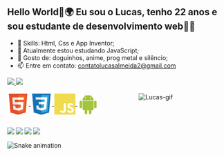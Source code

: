 ## Hello World👋🌍 Eu sou o Lucas, tenho 22 anos e sou estudante de desenvolvimento web👨‍💻

- 🤹 Skills: Html, Css e App Inventor;
- 🌱 Atualmente estou estudando JavaScript;
- 🤩 Gosto de: doguinhos, anime, prog metal e silêncio;
- 📫 Entre em contato: contatolucasalmeida2@gmail.com

<div>
  <a href="https://github.com/i-am-lucas-almeida">
  <img height="170em" src="https://github-readme-stats.vercel.app/api?username=i-am-lucas-almeida&show_icons=true&theme=tokyonight&include_all_commits=true&count_private=true"/>
  <img height="170em" src="https://github-readme-stats.vercel.app/api/top-langs/?username=i-am-lucas-almeida&layout=compact&langs_count=7&theme=tokyonight"/>
</div>
  
<div style="display: inline_block"><br>
  <img align="center" alt="Lucas-HTML" height="50" width="50" src="https://raw.githubusercontent.com/devicons/devicon/master/icons/html5/html5-original.svg">
  <img align="center" alt="Lucas-CSS" height="50" width="50" src="https://raw.githubusercontent.com/devicons/devicon/master/icons/css3/css3-original.svg">
  <img align="center" alt="Lucas-Js" height="50" width="50" src="https://raw.githubusercontent.com/devicons/devicon/master/icons/javascript/javascript-plain.svg">
  <img align="center" alt="Lucas-Android" height="50" width="50" src="https://raw.githubusercontent.com/devicons/devicon/master/icons/android/android-original.svg">
  <img align="right" alt="Lucas-gif" height="150" width="200" src="https://media.giphy.com/media/PiQejEf31116URju4V/giphy.gif">
</div>
  
##
  
<div> 
  <a href = "mailto:contatolucasalmeida2@gmail.com"><img src="https://img.shields.io/badge/Gmail-D14836?style=for-the-badge&logo=gmail&logoColor=white" target="_blank"></a>
  <a href = "https://t.me/lucas_almeida_developer" target="_blank"><img src="https://img.shields.io/badge/Telegram-2CA5E0?style=for-the-badge&logo=telegram&logoColor=white"></a>
  <a href = "#" target="_blank"><img src="https://img.shields.io/badge/LinkedIn-0077B5?style=for-the-badge&logo=linkedin&logoColor=white"></a>
  <a href = "#" target="_blank"><img src="https://img.shields.io/badge/Spotify-1ED760?&style=for-the-badge&logo=spotify&logoColor=white"></a>
  
  ![Snake animation](https://github.com/i-am-lucas-almeida/i-am-lucas-almeida/blob/output/github-contribution-grid-snake.svg)
  
</div>

